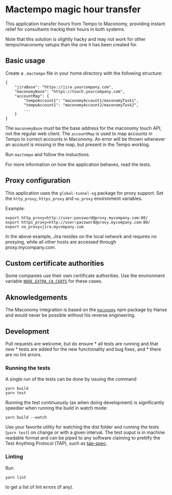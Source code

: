 # Mactempo magic hour transfer

This application transfer hours from Tempo to Maconomy, providing instant
relief for consultants trackig their hours in both systems.

Note that this solution is slightly hacky and may not work for other
tempo/maconomy setups than the one it has been created for.


## Basic usage

Create a `.mactempo` file in your home directory with the following structure:
```
{
	"jiraBase": "https://jira.yourcompany.com",
	"maconomyBase": "https://touch.yourcompany.com",
	"accountMap": {
        "tempoAccount1": "maconomyAccount1/maconomyTask1",
        "tempoAccount2": "maconomyAccount2/maconomyTask2",
        ...
	}
}
```

The `maconomyBase` must be the base address for the maconomy touch API, not the
regular web client. The `accountMap` is used to map accounts in Tempo to correct
accounts in Maconomy. An error will be thrown whenever an account is missing in
the map, but present in the Tempo worklog.

Run `mactempo` and follow the instuctions.

For more information on how the application behaves, read the tests.

## Proxy configuration

This application uses the `global-tunnel-ng` package for proxy support. Set the
`http_proxy`, `https_proxy` and `no_proxy` environment variables.

Example:
```
export http_proxy=http://user:password@proxy.mycompany.com:80/
export https_proxy=http://user:password@proxy.mycompany.com:80/
export no_proxy=jira.mycompany.com
```

In the above example, Jira resides on the local network and requires no
proxying, while all other hosts are accessed through proxy.mycompany.com.


## Custom certificate authorities

Some companies use their own certificate authorities. Use the environment
variable
[`NODE_EXTRA_CA_CERTS`](https://nodejs.org/api/cli.html#cli_node_extra_ca_certs_file)
for these cases.

## Aknowledgements

The Maconomy integration is based on the
[`maconomy`](https://github.com/Hanse/maconomy) npm package by Hanse and
would never be possible without his reverse engineering.

## Development

Pull requests are welcome, but do ensure
    * all tests are running and that new
    * tests are added for the new functionality and bug fixes, and
    * there are no lint errors.

### Running the tests

A single run of the tests can be done by issuing the command
```
yarn build
yarn test
```

Running the test continuously (as when doing development) is significantly
speedier when running the build in watch mode:
```
yarn build --watch
```
Use your favorite utility for watching the dist folder and running the tests
(`yarn test`) on change or with a given interval. The test ouput is in machine
readable format and can be piped to any software claiming to prettify the Test
Anything Protocol (TAP), such as
[tap-spec](https://github.com/scottcorgan/tap-spec).

### Linting

Run
```
yarn lint
```
to get a list of lint errors (if any).
